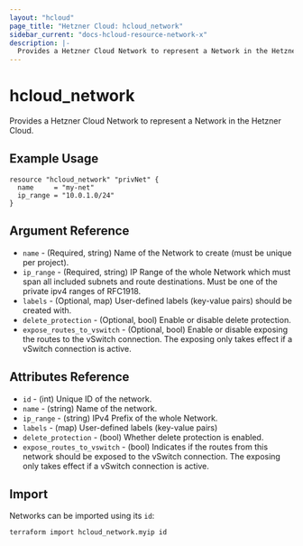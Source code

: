 ```yaml
---
layout: "hcloud"
page_title: "Hetzner Cloud: hcloud_network"
sidebar_current: "docs-hcloud-resource-network-x"
description: |-
  Provides a Hetzner Cloud Network to represent a Network in the Hetzner Cloud.
---
```


# hcloud_network

 Provides a Hetzner Cloud Network to represent a Network in the Hetzner Cloud.

## Example Usage

```hcl
resource "hcloud_network" "privNet" {
  name     = "my-net"
  ip_range = "10.0.1.0/24"
}
```

## Argument Reference

- `name` - (Required, string) Name of the Network to create (must be unique per project).
- `ip_range` - (Required, string) IP Range of the whole Network which must span all included subnets and route destinations. Must be one of the private ipv4 ranges of RFC1918.
- `labels` - (Optional, map) User-defined labels (key-value pairs) should be created with.
- `delete_protection` - (Optional, bool) Enable or disable delete protection.
- `expose_routes_to_vswitch` - (Optional, bool) Enable or disable exposing the routes to the vSwitch connection. The exposing only takes effect if a vSwitch connection is active.

## Attributes Reference

- `id` - (int) Unique ID of the network.
- `name` - (string) Name of the network.
- `ip_range` - (string) IPv4 Prefix of the whole Network.
- `labels` - (map) User-defined labels (key-value pairs)
- `delete_protection` - (bool) Whether delete protection is enabled.
- `expose_routes_to_vswitch` - (bool) Indicates if the routes from this network should be exposed to the vSwitch connection. The exposing only takes effect if a vSwitch connection is active.

## Import

Networks can be imported using its `id`:

```
terraform import hcloud_network.myip id
```

